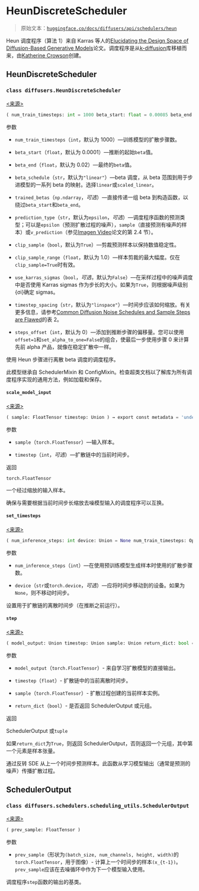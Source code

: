 # HeunDiscreteScheduler

> 原始文本：[`huggingface.co/docs/diffusers/api/schedulers/heun`](https://huggingface.co/docs/diffusers/api/schedulers/heun)

Heun 调度程序（算法 1）来自 Karras 等人的[Elucidating the Design Space of Diffusion-Based Generative Models](https://huggingface.co/papers/2206.00364)论文。调度程序是从[k-diffusion](https://github.com/crowsonkb/k-diffusion)库移植而来，由[Katherine Crowson](https://github.com/crowsonkb/)创建。

## HeunDiscreteScheduler

### `class diffusers.HeunDiscreteScheduler`

[<来源>](https://github.com/huggingface/diffusers/blob/v0.26.3/src/diffusers/schedulers/scheduling_heun_discrete.py#L71)

```py
( num_train_timesteps: int = 1000 beta_start: float = 0.00085 beta_end: float = 0.012 beta_schedule: str = 'linear' trained_betas: Union = None prediction_type: str = 'epsilon' use_karras_sigmas: Optional = False clip_sample: Optional = False clip_sample_range: float = 1.0 timestep_spacing: str = 'linspace' steps_offset: int = 0 )
```

参数

+   `num_train_timesteps`（`int`，默认为 1000）—训练模型的扩散步骤数。

+   `beta_start`（`float`，默认为 0.0001）—推断的起始`beta`值。

+   `beta_end`（`float`，默认为 0.02）—最终的`beta`值。

+   `beta_schedule`（`str`，默认为`"linear"`）—beta 调度，从 beta 范围到用于步进模型的一系列 beta 的映射。选择`linear`或`scaled_linear`。

+   `trained_betas`（`np.ndarray`，*可选*）—直接传递一组 beta 到构造函数，以绕过`beta_start`和`beta_end`。

+   `prediction_type`（`str`，默认为`epsilon`，*可选*）—调度程序函数的预测类型；可以是`epsilon`（预测扩散过程的噪声），`sample`（直接预测有噪声的样本）或`v_prediction`（参见[Imagen Video](https://imagen.research.google/video/paper.pdf)论文的第 2.4 节）。

+   `clip_sample`（`bool`，默认为`True`）—剪裁预测样本以保持数值稳定性。

+   `clip_sample_range`（`float`，默认为 1.0）—样本剪裁的最大幅度。仅在`clip_sample=True`时有效。

+   `use_karras_sigmas`（`bool`，*可选*，默认为`False`）—在采样过程中的噪声调度中是否使用 Karras sigmas 作为步长的大小。如果为`True`，则根据噪声级别{σi}确定 sigmas。

+   `timestep_spacing`（`str`，默认为`"linspace"`）—时间步应该如何缩放。有关更多信息，请参考[Common Diffusion Noise Schedules and Sample Steps are Flawed](https://huggingface.co/papers/2305.08891)的表 2。

+   `steps_offset`（`int`，默认为 0）—添加到推断步骤的偏移量。您可以使用`offset=1`和`set_alpha_to_one=False`的组合，使最后一步使用步骤 0 来计算先前 alpha 产品，就像在稳定扩散中一样。

使用 Heun 步骤进行离散 beta 调度的调度程序。

此模型继承自 SchedulerMixin 和 ConfigMixin。检查超类文档以了解库为所有调度程序实现的通用方法，例如加载和保存。

#### `scale_model_input`

[<来源>](https://github.com/huggingface/diffusers/blob/v0.26.3/src/diffusers/schedulers/scheduling_heun_discrete.py#L186)

```py
( sample: FloatTensor timestep: Union ) → export const metadata = 'undefined';torch.FloatTensor
```

参数

+   `sample`（`torch.FloatTensor`）—输入样本。

+   `timestep`（`int`，*可选*）—扩散链中的当前时间步。

返回

`torch.FloatTensor`

一个经过缩放的输入样本。

确保与需要根据当前时间步长缩放去噪模型输入的调度程序可以互换。

#### `set_timesteps`

[<来源>](https://github.com/huggingface/diffusers/blob/v0.26.3/src/diffusers/schedulers/scheduling_heun_discrete.py#L212)

```py
( num_inference_steps: int device: Union = None num_train_timesteps: Optional = None )
```

参数

+   `num_inference_steps`（`int`）—在使用预训练模型生成样本时使用的扩散步骤数。

+   `device`（`str`或`torch.device`，*可选*）—应将时间步移动到的设备。如果为`None`，则不移动时间步。

设置用于扩散链的离散时间步（在推断之前运行）。

#### `step`

[<来源>](https://github.com/huggingface/diffusers/blob/v0.26.3/src/diffusers/schedulers/scheduling_heun_discrete.py#L352)

```py
( model_output: Union timestep: Union sample: Union return_dict: bool = True ) → export const metadata = 'undefined';SchedulerOutput or tuple
```

参数

+   `model_output`（`torch.FloatTensor`）- 来自学习扩散模型的直接输出。

+   `timestep`（`float`）- 扩散链中的当前离散时间步。

+   `sample`（`torch.FloatTensor`）- 扩散过程创建的当前样本实例。

+   `return_dict`（`bool`）- 是否返回 SchedulerOutput 或元组。

返回

SchedulerOutput 或`tuple`

如果`return_dict`为`True`，则返回 SchedulerOutput，否则返回一个元组，其中第一个元素是样本张量。

通过反转 SDE 从上一个时间步预测样本。此函数从学习模型输出（通常是预测的噪声）传播扩散过程。

## SchedulerOutput

### `class diffusers.schedulers.scheduling_utils.SchedulerOutput`

[<来源>](https://github.com/huggingface/diffusers/blob/v0.26.3/src/diffusers/schedulers/scheduling_utils.py#L50)

```py
( prev_sample: FloatTensor )
```

参数

+   `prev_sample`（形状为`(batch_size, num_channels, height, width)`的`torch.FloatTensor`，用于图像）- 计算上一个时间步的样本`(x_{t-1})`。`prev_sample`应该在去噪循环中作为下一个模型输入使用。

调度程序`step`函数的输出的基类。
